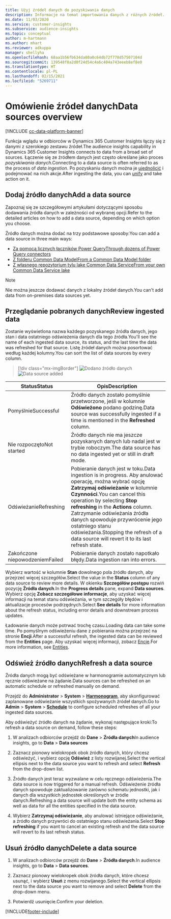 ```yaml
---
title: Użyj źródeł danych do pozyskiwania danych
description: Informacje na temat importowania danych z różnych źródeł.
ms.date: 11/03/2020
ms.service: customer-insights
ms.subservice: audience-insights
ms.topic: conceptual
author: m-hartmann
ms.author: mhart
ms.reviewer: adkuppa
manager: shellyha
ms.openlocfilehash: 68aa1b56fb634da80a0c64db72f778d57507104d
ms.sourcegitcommit: 139548f8a2d0f24d54c4a6c404a743eeeb8ef8e0
ms.translationtype: HT
ms.contentlocale: pl-PL
ms.lasthandoff: 02/15/2021
ms.locfileid: "5269711"
---
```

# <a name="data-sources-overview"></a><span data-ttu-id="fd973-103">Omówienie źródeł danych</span><span class="sxs-lookup"><span data-stu-id="fd973-103">Data sources overview</span></span>

[!INCLUDE [cc-data-platform-banner](../includes/cc-data-platform-banner.md)]

<span data-ttu-id="fd973-104">Funkcja wglądu w odbiorców w Dynamics 365 Customer Insights łączy się z danymi z szerokiego zestawu źródeł.</span><span class="sxs-lookup"><span data-stu-id="fd973-104">The audience insights capability in Dynamics 365 Customer Insights connects to data from a broad set of sources.</span></span> <span data-ttu-id="fd973-105">Łączenie się ze źródłem danych jest często określane jako proces *pozyskiwania danych*.</span><span class="sxs-lookup"><span data-stu-id="fd973-105">Connecting to a data source is often referred to as the process of *data ingestion*.</span></span> <span data-ttu-id="fd973-106">Po pozyskaniu danych można je [ujednolicić](data-unification.md) i podejmować na nich akcje.</span><span class="sxs-lookup"><span data-stu-id="fd973-106">After ingesting the data, you can [unify](data-unification.md) and take action on it.</span></span>

## <a name="add-a-data-source"></a><span data-ttu-id="fd973-107">Dodaj źródło danych</span><span class="sxs-lookup"><span data-stu-id="fd973-107">Add a data source</span></span>

<span data-ttu-id="fd973-108">Zapoznaj się ze szczegółowymi artykułami dotyczącymi sposobu dodawania źródła danych w zależności od wybranej opcji.</span><span class="sxs-lookup"><span data-stu-id="fd973-108">Refer to the detailed articles on how to add a data source, depending on which option you choose.</span></span>

<span data-ttu-id="fd973-109">Źródło danych można dodać na trzy podstawowe sposoby:</span><span class="sxs-lookup"><span data-stu-id="fd973-109">You can add a data source in three main ways:</span></span>

- [<span data-ttu-id="fd973-110">Za pomocą licznych łączników Power Query</span><span class="sxs-lookup"><span data-stu-id="fd973-110">Through dozens of Power Query connectors</span></span>](connect-power-query.md)
- [<span data-ttu-id="fd973-111">Z folderu Common Data Model</span><span class="sxs-lookup"><span data-stu-id="fd973-111">From a Common Data Model folder</span></span>](connect-common-data-model.md)
- [<span data-ttu-id="fd973-112">Z własnego repozytorium tylu lake Common Data Service</span><span class="sxs-lookup"><span data-stu-id="fd973-112">From your own Common Data Service lake</span></span>](connect-common-data-service-lake.md)

> [!NOTE]
> <span data-ttu-id="fd973-113">Nie można jeszcze dodawać danych z lokalny źródeł danych.</span><span class="sxs-lookup"><span data-stu-id="fd973-113">You can't add data from on-premises data sources yet.</span></span>

## <a name="review-ingested-data"></a><span data-ttu-id="fd973-114">Przeglądanie pobranych danych</span><span class="sxs-lookup"><span data-stu-id="fd973-114">Review ingested data</span></span>

<span data-ttu-id="fd973-115">Zostanie wyświetlona nazwa każdego pozyskanego źródła danych, jego stan i data ostatniego odświeżenia danych dla tego źródła.</span><span class="sxs-lookup"><span data-stu-id="fd973-115">You'll see the name of each ingested data source, its status, and the last time the data was refreshed for that source.</span></span> <span data-ttu-id="fd973-116">Listę źródeł danych można posortować według każdej kolumny.</span><span class="sxs-lookup"><span data-stu-id="fd973-116">You can sort the list of data sources by every column.</span></span>

> [!div class="mx-imgBorder"]
> <span data-ttu-id="fd973-117">![Dodano źródło danych](media/configure-data-datasource-added.png "Dodano źródło danych")</span><span class="sxs-lookup"><span data-stu-id="fd973-117">![Data source added](media/configure-data-datasource-added.png "Data source added")</span></span>

|<span data-ttu-id="fd973-118">Status</span><span class="sxs-lookup"><span data-stu-id="fd973-118">Status</span></span>  |<span data-ttu-id="fd973-119">Opis</span><span class="sxs-lookup"><span data-stu-id="fd973-119">Description</span></span>  |
|---------|---------|
|<span data-ttu-id="fd973-120">Pomyślnie</span><span class="sxs-lookup"><span data-stu-id="fd973-120">Successful</span></span>   |<span data-ttu-id="fd973-121">Źródło danych zostało pomyślnie przetworzone, jeśli w kolumnie **Odświeżono** podano godzinę.</span><span class="sxs-lookup"><span data-stu-id="fd973-121">Data source was successfully ingested if a time is mentioned in the **Refreshed** column.</span></span>
|<span data-ttu-id="fd973-122">Nie rozpoczęto</span><span class="sxs-lookup"><span data-stu-id="fd973-122">Not started</span></span>   |<span data-ttu-id="fd973-123">Źródło danych nie ma jeszcze pozyskanych danych lub nadal jest w trybie roboczym.</span><span class="sxs-lookup"><span data-stu-id="fd973-123">The data source has no data ingested yet or still in draft mode.</span></span>         |
|<span data-ttu-id="fd973-124">Odświeżanie</span><span class="sxs-lookup"><span data-stu-id="fd973-124">Refreshing</span></span>    |<span data-ttu-id="fd973-125">Pobieranie danych jest w toku.</span><span class="sxs-lookup"><span data-stu-id="fd973-125">Data ingestion is in progress.</span></span> <span data-ttu-id="fd973-126">Aby anulować operację, można wybrać opcję **Zatrzymaj odświeżanie** w kolumnie **Czynności**.</span><span class="sxs-lookup"><span data-stu-id="fd973-126">You can cancel this operation by selecting **Stop refreshing** in the **Actions** column.</span></span> <span data-ttu-id="fd973-127">Zatrzymanie odświeżania źródła danych spowoduje przywrócenie jego ostatniego stanu odświeżania.</span><span class="sxs-lookup"><span data-stu-id="fd973-127">Stopping the refresh of a data source will revert it to its last refresh state.</span></span>       |
|<span data-ttu-id="fd973-128">Zakończone niepowodzeniem</span><span class="sxs-lookup"><span data-stu-id="fd973-128">Failed</span></span>     |<span data-ttu-id="fd973-129">Pobieranie danych zostało napotkało błędy.</span><span class="sxs-lookup"><span data-stu-id="fd973-129">Data ingestion ran into errors.</span></span>         |

<span data-ttu-id="fd973-130">Wybierz wartość w kolumnie **Stan** dowolnego pola źródło danych, aby przejrzeć więcej szczegółów.</span><span class="sxs-lookup"><span data-stu-id="fd973-130">Select the value in the **Status** column of any data source to review more details.</span></span> <span data-ttu-id="fd973-131">W okienku **Szczegółów postępu** rozwiń pozycję **Źródła danych**.</span><span class="sxs-lookup"><span data-stu-id="fd973-131">In the **Progress details** pane, expand **Data sources**.</span></span> <span data-ttu-id="fd973-132">Wybierz opcję **Zobacz szczegółowe informacje**, aby uzyskać więcej informacji na temat stanu odświeżania, w tym szczegóły błędów i aktualizacje procesów podrzędnych.</span><span class="sxs-lookup"><span data-stu-id="fd973-132">Select **See details** for more information about the refresh status, including error details and downstream process updates.</span></span>

<span data-ttu-id="fd973-133">Ładowanie danych może potrwać trochę czasu.</span><span class="sxs-lookup"><span data-stu-id="fd973-133">Loading data can take some time.</span></span> <span data-ttu-id="fd973-134">Po pomyślnym odświeżeniu dane z pobierania można przejrzeć na stronie **Encji**.</span><span class="sxs-lookup"><span data-stu-id="fd973-134">After a successful refresh, the ingested data can be reviewed from the **Entities** page.</span></span> <span data-ttu-id="fd973-135">Aby uzyskać więcej informacji, zobacz [Encje](entities.md).</span><span class="sxs-lookup"><span data-stu-id="fd973-135">For more information, see [Entities](entities.md).</span></span>

## <a name="refresh-a-data-source"></a><span data-ttu-id="fd973-136">Odśwież źródło danych</span><span class="sxs-lookup"><span data-stu-id="fd973-136">Refresh a data source</span></span>

<span data-ttu-id="fd973-137">Źródła danych mogą być odświeżane w harmonogramie automatycznym lub ręcznie odświeżane na żądanie.</span><span class="sxs-lookup"><span data-stu-id="fd973-137">Data sources can be refreshed on an automatic schedule or refreshed manually on demand.</span></span> 

<span data-ttu-id="fd973-138">Przejdź do **Administrator** > **System** > [**Harmonogram**](system.md#schedule-tab), aby skonfigurować zaplanowane odświeżanie wszystkich spożywanych źródeł danych.</span><span class="sxs-lookup"><span data-stu-id="fd973-138">Go to **Admin** > **System** > [**Schedule**](system.md#schedule-tab) to configure scheduled refreshes of all your ingested data sources.</span></span>

<span data-ttu-id="fd973-139">Aby odświeżyć źródło danych na żądanie, wykonaj następujące kroki:</span><span class="sxs-lookup"><span data-stu-id="fd973-139">To refresh a data source on demand, follow these steps:</span></span>

1. <span data-ttu-id="fd973-140">W analizach odbiorców przejdź do **Dane** > **Źródła danych**</span><span class="sxs-lookup"><span data-stu-id="fd973-140">In audience insights, go to **Data** > **Data sources**</span></span>

2. <span data-ttu-id="fd973-141">Zaznacz pionowy wielokropek obok źródło danych, który chcesz odświeżyć, i wybierz opcję **Odśwież** z listy rozwijanej.</span><span class="sxs-lookup"><span data-stu-id="fd973-141">Select the vertical ellipsis next to the data source you want to refresh and select **Refresh** from the drop-down list.</span></span>

3. <span data-ttu-id="fd973-142">Źródło danych jest teraz wyzwalane w celu ręcznego odświeżenia.</span><span class="sxs-lookup"><span data-stu-id="fd973-142">The data source is now triggered for a manual refresh.</span></span> <span data-ttu-id="fd973-143">Odświeżenie źródła danych spowoduje zaktualizowanie zarówno schematu jednostki, jak i danych dla wszystkich jednostek określonych w źródle danych.</span><span class="sxs-lookup"><span data-stu-id="fd973-143">Refreshing a data source will update both the entity schema as well as data for all the entities specified in the data source.</span></span>

4. <span data-ttu-id="fd973-144">Wybierz **Zatrzymaj odświeżanie**, aby anulować istniejące odświeżanie, a źródło danych przywróci do ostatniego stanu odświeżania.</span><span class="sxs-lookup"><span data-stu-id="fd973-144">Select **Stop refreshing** if you want to cancel an existing refresh and the data source will revert to its last refresh status.</span></span>

## <a name="delete-a-data-source"></a><span data-ttu-id="fd973-145">Usuń źródło danych</span><span class="sxs-lookup"><span data-stu-id="fd973-145">Delete a data source</span></span>

1. <span data-ttu-id="fd973-146">W analizach odbiorców przejdź do **Dane** > **Źródła danych**.</span><span class="sxs-lookup"><span data-stu-id="fd973-146">In audience insights, go to **Data** > **Data sources**.</span></span>

2. <span data-ttu-id="fd973-147">Zaznacz pionowy wielokropek obok źródła danych, które chcesz usunąć, i wybierz **Usuń** z menu rozwijanego.</span><span class="sxs-lookup"><span data-stu-id="fd973-147">Select the vertical ellipsis next to the data source you want to remove and select **Delete** from the drop-down menu.</span></span>

3. <span data-ttu-id="fd973-148">Potwierdź usunięcie.</span><span class="sxs-lookup"><span data-stu-id="fd973-148">Confirm your deletion.</span></span>


[!INCLUDE[footer-include](../includes/footer-banner.md)]